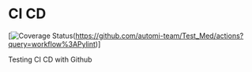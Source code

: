 # CI CD
[![Coverage Status](https://github.com/automi-team/Test_Med/actions/workflows/build_and_test.yml/badge.svg)(https://github.com/automi-team/Test_Med/actions?query=workflow%3APylint)]

Testing CI CD with Github

